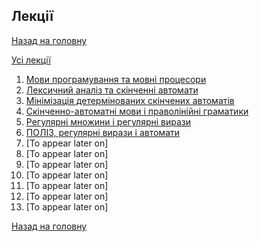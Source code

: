 ## Лекції

[Назад на головну](../README.md)

[Усі лекції](all-lectures.md)

1. [Мови програмування та мовні процесори](lecture-01.md)
2. [Лексичний аналіз та скінченні автомати](lecture-02.md)
3. [Мінімізація детермінованих скінчених автоматів](lecture-03.md)
4. [Скінченно-автоматні мови і праволінійні граматики](lecture-04.md)
5. [Регулярні множини і регулярні вирази](lecture-05.md)
6. [ПОЛІЗ, регулярні вирази і автомати](lecture-06.md)
7. [To appear later on]
8. [To appear later on]
9. [To appear later on]
10. [To appear later on]
11. [To appear later on]
12. [To appear later on]
13. [To appear later on]

[Назад на головну](../README.md)